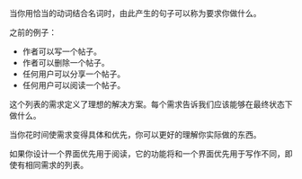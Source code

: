 当你用恰当的动词结合名词时，由此产生的句子可以称为要求你做什么。

之前的例子：

- 作者可以写一个帖子。
- 作者可以删除一个帖子。
- 任何用户可以分享一个帖子。
- 任何用户可以阅读一个帖子。

这个列表的需求定义了理想的解决方案。每个需求告诉我们应该能够在最终状态下做什么。

当你花时间使需求变得具体和优先，你可以更好的理解你实际做的东西。

如果你设计一个界面优先用于阅读，它的功能将和一个界面优先用于写作不同，即使有相同需求的列表。